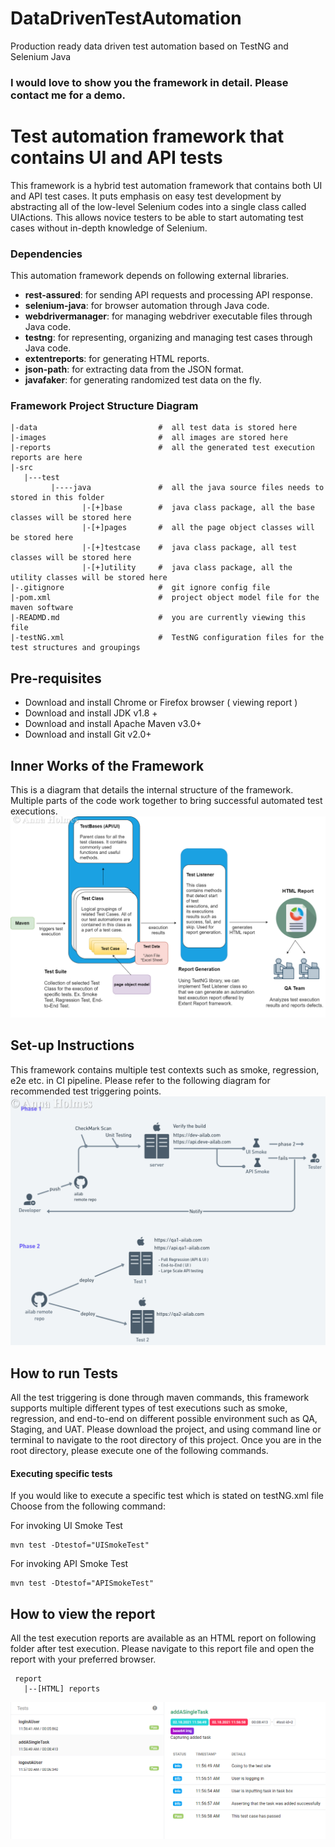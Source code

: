 # DataDrivenTestAutomation
Production ready data driven test automation based on TestNG and Selenium Java
### I would love to show you the framework in detail. Please contact me for a demo.

# Test automation framework that contains UI and API tests
This framework is a hybrid test automation framework that contains both UI and API test cases. It puts emphasis on easy test development 
by abstracting all of the low-level Selenium codes into a single class called UIActions. This allows novice testers to be able to start automating test
cases without in-depth knowledge of Selenium.

### Dependencies 
This automation framework depends on following 
external libraries. 
* **rest-assured**: for sending API requests and processing API response.
* **selenium-java**: for browser automation through Java code.
* **webdrivermanager**:  for managing webdriver executable files through Java code.
* **testng**: for representing, organizing and managing test cases through Java code.
* **extentreports**: for generating HTML reports.
* **json-path**: for extracting data from the JSON format.
* **javafaker**: for generating randomized test data on the fly.

### Framework Project Structure Diagram
```
|-data                           #  all test data is stored here
|-images                         #  all images are stored here
|-reports                        #  all the generated test execution reports are here 
|-src
   |---test
         |----java               #  all the java source files needs to stored in this folder 
                |-[+]base        #  java class package, all the base classes will be stored here
                |-[+]pages       #  all the page object classes will be stored here
                |-[+]testcase    #  java class package, all test classes will be stored here 
                |-[+]utility     #  java class package, all the utility classes will be stored here  
|-.gitignore                     #  git ignore config file 
|-pom.xml                        #  project object model file for the maven software
|-READMD.md                      #  you are currently viewing this file 
|-testNG.xml                     #  TestNG configuration files for the test structures and groupings 
```

## Pre-requisites
* Download and install Chrome or Firefox browser  ( viewing report )
* Download and install JDK v1.8 + 
* Download and install Apache Maven v3.0+
* Download and install Git v2.0+ 

## Inner Works of the Framework 
This is a diagram that details the internal structure of the framework.  Multiple parts of the
code work together to bring successful automated test executions.
![screenshot](/images/frameworkinternalstructure.png)

## Set-up Instructions 
This framework contains multiple test contexts such as smoke, regression, e2e etc. in CI pipeline. 
Please refer to the following diagram for recommended test triggering points.
![screenshot](/images/utilization.png)


## How to run Tests 
All the test triggering is done through maven commands, this framework supports multiple different types of 
test executions such as smoke, regression, and end-to-end on different possible environment such as QA, Staging, and 
UAT. 
Please download the project, and using command line or terminal to navigate to the root directory of
this project. Once you are in the root directory, please execute one of the following commands.

#### Executing specific tests 
If you would like to execute a specific test which is stated on testNG.xml file
Choose from the following command: 

For invoking UI Smoke Test
```shell script
mvn test -Dtestof="UISmokeTest"
```
For invoking API Smoke Test
```shell script
mvn test -Dtestof="APISmokeTest"
```


## How to view the report
All the test execution reports are available as an HTML report on following folder after test execution.
Please navigate to this report file and open the report with your preferred browser.
```
 report
   |--[HTML] reports
```
![screenshot](/images/reportscreencapture.png)


